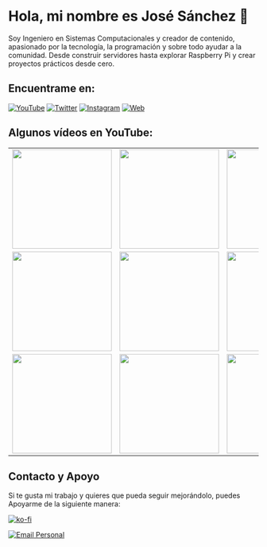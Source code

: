 # Hola, mi nombre es José Sánchez 👋
Soy Ingeniero en Sistemas Computacionales y creador de contenido, apasionado por la tecnología, la programación y sobre todo ayudar a la comunidad. Desde construir servidores hasta explorar Raspberry Pi y crear proyectos prácticos desde cero.

## Encuentrame en:
[![YouTube](https://img.shields.io/badge/YouTube-Human%20Technology-red?style=for-the-badge&logo=youtube)](https://www.youtube.com/@HumanTechnologyDev)
[![Twitter](https://img.shields.io/badge/Twitter-@js_human-blue?style=for-the-badge&logo=x)](https://x.com/js_human)
[![Instagram](https://img.shields.io/badge/Instagram-@human_technologi-red?style=for-the-badge&logo=instagram)](https://instagram.com/human_technologi)
[![Web](https://img.shields.io/badge/web-AlgoritmoX86.com-green?style=for-the-badge&logo=dev)](http://algoritmox86.com/)

## Algunos vídeos en YouTube:
<table>
<tr>
    <td><a href="https://youtu.be/uTskrkM_JBw?si=eOMz9WXF_g9z8Jdy"><img src="https://i.ytimg.com/vi/uTskrkM_JBw/hqdefault.jpg?sqp=-oaymwEnCNACELwBSFryq4qpAxkIARUAAIhCGAHYAQHiAQoIGBACGAY4AUAB&rs=AOn4CLDfe0FMEbVz-JeNfzjE11gX162WSQ" width="200"></a></td>
    <td><a href="https://youtu.be/Xwsl8UZhXS4?si=SaImP5BI-Qgb4EZJ"><img src="https://i.ytimg.com/vi/Xwsl8UZhXS4/hqdefault.jpg?sqp=-oaymwEnCNACELwBSFryq4qpAxkIARUAAIhCGAHYAQHiAQoIGBACGAY4AUAB&rs=AOn4CLA-BHJ2mUB0s6WQl1QxPoNN7iN81g" width="200"></a></td>
    <td><a href="https://www.youtube.com/playlist?list=PL9k8nMt_92os2wsIqGTqHtXgT2m_bo6Qm"><img src="https://i.ytimg.com/vi/EK50kHib5CY/hqdefault.jpg?sqp=-oaymwEXCOADEI4CSFryq4qpAwkIARUAAIhCGAE=&rs=AOn4CLCoDwlXgOD4b2k4epMQC--hMHx56Q" width="200"></a></td>
</tr>
<tr>
    <td><a href="https://www.youtube.com/playlist?list=PL9k8nMt_92ov49QzxA5RLtVo6TRZsAdA7"><img src="https://i.ytimg.com/vi/KXI6a2Mt46o/hqdefault.jpg?sqp=-oaymwEXCOADEI4CSFryq4qpAwkIARUAAIhCGAE=&rs=AOn4CLChHUG4FuquzXk5lw4NZWxk1P-CiA" width="200"></a></td>
    <td><a href="https://www.youtube.com/playlist?list=PL9k8nMt_92ougfc7zIb3liAoA79nJhso4"><img src="https://i.ytimg.com/vi/pGVLnQZZU80/hqdefault.jpg?sqp=-oaymwEnCNACELwBSFryq4qpAxkIARUAAIhCGAHYAQHiAQoIGBACGAY4AUAB&rs=AOn4CLAXf1xXPw80PQCIYW6zllsiMzTByQ" width="200"></a></td>
    <td><a href="https://youtu.be/8MdoJdUOtNI?si=_9FNREdZGzDqoVPy"><img src="https://i.ytimg.com/vi/8MdoJdUOtNI/hqdefault.jpg?sqp=-oaymwEnCNACELwBSFryq4qpAxkIARUAAIhCGAHYAQHiAQoIGBACGAY4AUAB&rs=AOn4CLCPnT2Jv1dHftYq3yPtrUFHvXV-kw" width="200"></a></td>
</tr>
<tr>
    <td><a href="https://youtu.be/dGeSttDPFVk?si=COyCFXqb1JorolU0"><img src="https://i.ytimg.com/vi/dGeSttDPFVk/hqdefault.jpg?sqp=-oaymwEnCNACELwBSFryq4qpAxkIARUAAIhCGAHYAQHiAQoIGBACGAY4AUAB&rs=AOn4CLCR-m92iHfTSOIVlGkS-aO-Mglb0Q" width="200"></a></td>
    <td><a href="https://youtu.be/VGWOabBlcro?si=gZ1AQfEed_XW9coT"><img src="https://i.ytimg.com/vi/VGWOabBlcro/hqdefault.jpg?sqp=-oaymwEnCNACELwBSFryq4qpAxkIARUAAIhCGAHYAQHiAQoIGBACGAY4AUAB&rs=AOn4CLCuQlrmtPTErq1s_3I-NX5OnqkSwQ" width="200"></a></td>
    <td><a href="https://youtu.be/D8InFmeNW8I?si=eJYCXMmsBJTtbMaW"><img src="https://i.ytimg.com/vi/D8InFmeNW8I/hqdefault.jpg?sqp=-oaymwEnCNACELwBSFryq4qpAxkIARUAAIhCGAHYAQHiAQoIGBACGAY4AUAB&rs=AOn4CLDQkgUp6ZpsvPX81aSIho2E1LGjlw" width="200"></a></td>
</tr>
</table>

## Contacto y Apoyo

Si te gusta mi trabajo y quieres que pueda seguir mejorándolo, puedes Apoyarme de la siguiente manera:

[![ko-fi](https://ko-fi.com/img/githubbutton_sm.svg)](https://ko-fi.com/Q5Q3VR33F)

[![Email Personal](https://img.shields.io/badge/contactojosesanchezdev@gmail.com-EMAIL%20PERSONAL-green?style=for-the-badge)](mailto:contactojosesanchezdev@gmail.com)
<!--
**Human-Technology/Human-Technology** is a ✨ _special_ ✨ repository because its `README.md` (this file) appears on your GitHub profile.

Here are some ideas to get you started:

- 🔭 I’m currently working on ...
- 🌱 I’m currently learning ...
- 👯 I’m looking to collaborate on ...
- 🤔 I’m looking for help with ...
- 💬 Ask me about ...
- 📫 How to reach me: ...
- 😄 Pronouns: ...
- ⚡ Fun fact: ...
-->
